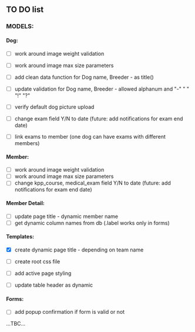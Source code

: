 ## TO DO list

### MODELS:

#### Dog:
-[ ] work around image weight validation
-[ ] work around image max size parameters
-[ ] add clean data function for Dog name, Breeder - as title()
-[ ] update validation for Dog name, Breeder - allowed alphanum and "-" " " "!" "?" 
-[ ] verify default dog picture upload
-[ ] change exam field Y/N to date (future: add notifications for exam end date)
-[ ] link exams to member (one dog can have exams with different members)


#### Member:
-[ ] work around image weight validation
-[ ] work around image max size parameters
-[ ] change kpp_course, medical_exam field Y/N to date (future: add notifications for exam end date)

#### Member Detail:
-[ ] update page title - dynamic member name
-[ ] get dynamic column names from db (.label works only in forms)

#### Templates:
- [x] create dynamic page title - depending on team name
- [ ] create root css file
- [ ] add active page styling
- [ ] update table header as dynamic


#### Forms:
- [ ] add popup confirmation if form is valid or not


...TBC...
